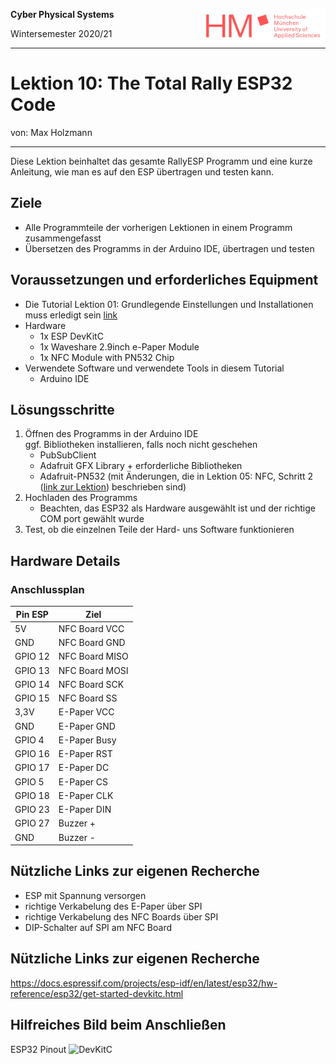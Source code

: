 <!--- Cyber Physical Systems
Author: <Max Holzmann>  Date: <2021 01 06> 
Changes by:
<NAME> - <JJJJ MMM DD> - <comment> 

--->

**Cyber Physical Systems**   <img style="float:right" src="../0000_Global_Files/HM_SchriftzugLogo_RGB.png" width="200">  

Wintersemester 2020/21
***

# Lektion 10: The Total Rally ESP32 Code

von: Max Holzmann
***

Diese Lektion beinhaltet das gesamte RallyESP Programm und eine kurze Anleitung, wie man es auf den ESP übertragen und testen kann.

## Ziele

- Alle Programmteile der vorherigen Lektionen in einem Programm zusammengefasst
- Übersetzen des Programms in der Arduino IDE, übertragen und testen

## Voraussetzungen und erforderliches Equipment
- Die Tutorial Lektion 01: Grundlegende Einstellungen und Installationen muss erledigt sein [link](../0010_General_Setup/README.md)
- Hardware
    - 1x ESP DevKitC
    - 1x Waveshare 2.9inch e-Paper Module
    - 1x NFC Module with PN532 Chip
- Verwendete Software und verwendete Tools in diesem Tutorial
    - Arduino IDE

##  Lösungsschritte
1. Öffnen des Programms in der Arduino IDE \
ggf. Bibliotheken installieren, falls noch nicht geschehen
    - PubSubClient
    - Adafruit GFX Library + erforderliche Bibliotheken
    - Adafruit-PN532 (mit Änderungen, die in Lektion 05: NFC, Schritt 2 ([link zur Lektion](../0050_NFC/README.md)) beschrieben sind)
2. Hochladen des Programms
    - Beachten, das ESP32 als Hardware ausgewählt ist und der richtige COM port gewählt wurde
3. Test, ob die einzelnen Teile der Hard- uns Software funktionieren
## Hardware Details
### Anschlussplan
Pin ESP | Ziel
---|---
5V | NFC Board VCC
GND| NFC Board GND
GPIO 12      | NFC Board MISO 
GPIO 13      | NFC Board MOSI 
GPIO 14      | NFC Board SCK
GPIO 15      | NFC Board SS
3,3V | E-Paper VCC
GND | E-Paper GND
GPIO 4| E-Paper Busy 
GPIO 16| E-Paper RST
GPIO 17| E-Paper DC
GPIO 5| E-Paper CS
GPIO 18| E-Paper CLK
GPIO 23| E-Paper DIN
GPIO 27| Buzzer +
GND| Buzzer -
## Nützliche Links zur eigenen Recherche

- ESP mit Spannung versorgen
- richtige Verkabelung des E-Paper über SPI
- richtige Verkabelung des NFC Boards über SPI
- DIP-Schalter auf SPI am NFC Board

## Nützliche Links zur eigenen Recherche


<https://docs.espressif.com/projects/esp-idf/en/latest/esp32/hw-reference/esp32/get-started-devkitc.html>

## Hilfreiches Bild beim Anschließen

ESP32 Pinout
![DevKitC](https://components101.com/sites/default/files/component_pin/ESP32-Pinout.png)
